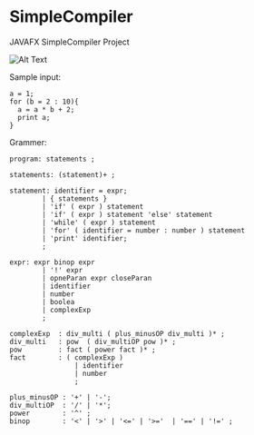 # SimpleCompiler
JAVAFX SimpleCompiler Project


![Alt Text](https://i.ibb.co/GvypqtG/screenshot.png)


Sample input:
```
a = 1;
for (b = 2 : 10){
  a = a * b + 2;
  print a;
}
```

Grammer:
```
program: statements ;

statements: (statement)+ ;

statement: identifier = expr;
        | { statements }
        | 'if' ( expr ) statement
        | 'if' ( expr ) statement 'else' statement
        | 'while' ( expr ) statement
        | 'for' ( identifier = number : number ) statement
        | 'print' identifier;
        ;
		
expr: expr binop expr
		| '!' expr
		| opneParan expr closeParan
		| identifier
		| number
		| boolea
		| complexExp
		; 

complexExp	: div_multi ( plus_minusOP div_multi )* ;
div_multi	: pow  ( div_multiOP pow )* ;
pow 		: fact ( power fact )* ;
fact		: ( complexExp )
				| identifier
				| number
				;

plus_minusOP : '+' | '-'; 
div_multiOP  : '/' | '*';
power		 : '^' ;
binop 		 : '<' | '>' | '<=' | '>='  | '==' | '!=' ;

```
